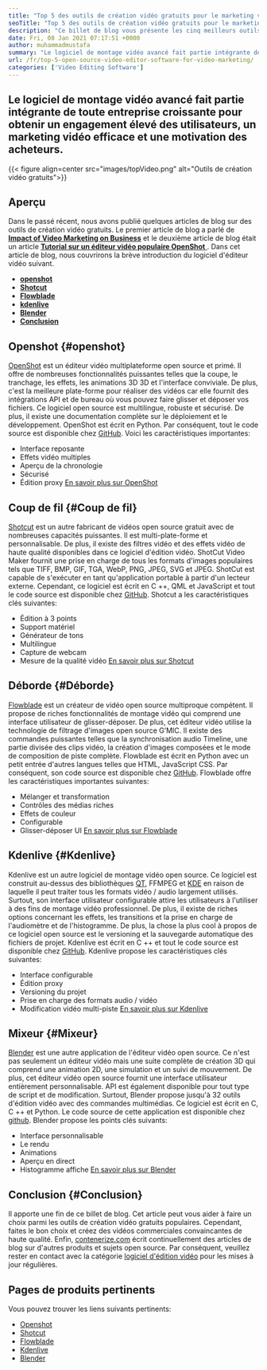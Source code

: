 ```yaml
---
title: "Top 5 des outils de création vidéo gratuits pour le marketing vidéo de 2021" 
seoTitle: "Top 5 des outils de création vidéo gratuits pour le marketing vidéo de 2021" 
description: "Ce billet de blog vous présente les cinq meilleurs outils de création vidéo gratuits open source qui incluent OpenShot, Shotcut, Flowblade, Kdenlive et Blender." 
date: Fri, 08 Jan 2021 07:17:51 +0000
author: muhammadmustafa
summary: "Le logiciel de montage vidéo avancé fait partie intégrante de toute entreprise en pleine croissance pour obtenir un engagement élevé des utilisateurs, un marketing vidéo efficace et une motivation des acheteurs." 
url: /fr/top-5-open-source-video-editor-software-for-video-marketing/
categories: ['Video Editing Software']
---
```


## Le logiciel de montage vidéo avancé fait partie intégrante de toute entreprise croissante pour obtenir un engagement élevé des utilisateurs, un marketing vidéo efficace et une motivation des acheteurs.

{{< figure align=center src="images/topVideo.png" alt="Outils de création vidéo gratuits">}}


## Aperçu
Dans le passé récent, nous avons publié quelques articles de blog sur des outils de création vidéo gratuits. Le premier article de blog a parlé de [ **Impact of Video Marketing on Business**][1] et le deuxième article de blog était un article [**Tutorial sur un éditeur vidéo populaire OpenShot** ][2].
Dans cet article de blog, nous couvrirons la brève introduction du logiciel d'éditeur vidéo suivant.
  * **[openshot][3]** 
  * [ **Shotcut** ][4]
  * **[Flowblade][5]** 
  * **[kdenlive][6]** 
  * **[Blender][7]** 
  * **[Conclusion][8]** 

## Openshot {#openshot}

[OpenShot][9] est un éditeur vidéo multiplateforme open source et primé. Il offre de nombreuses fonctionnalités puissantes telles que la coupe, le tranchage, les effets, les animations 3D 3D et l'interface conviviale. De plus, c'est la meilleure plate-forme pour réaliser des vidéos car elle fournit des intégrations API et de bureau où vous pouvez faire glisser et déposer vos fichiers. Ce logiciel open source est multilingue, robuste et sécurisé. De plus, il existe une documentation complète sur le déploiement et le développement. OpenShot est écrit en Python. Par conséquent, tout le code source est disponible chez [GitHub][10].
Voici les caractéristiques importantes:
  * Interface reposante
  * Effets vidéo multiples
  * Aperçu de la chronologie
  * Sécurisé
  * Édition proxy
[En savoir plus sur OpenShot][11]

## Coup de fil {#Coup de fil}

[Shotcut][12] est un autre fabricant de vidéos open source gratuit avec de nombreuses capacités puissantes. Il est multi-plate-forme et personnalisable. De plus, il existe des filtres vidéo et des effets vidéo de haute qualité disponibles dans ce logiciel d'édition vidéo. ShotCut Video Maker fournit une prise en charge de tous les formats d'images populaires tels que TIFF, BMP, GIF, TGA, WebP, PNG, JPEG, SVG et JPEG. ShotCut est capable de s'exécuter en tant qu'application portable à partir d'un lecteur externe. Cependant, ce logiciel est écrit en C ++, QML et JavaScript et tout le code source est disponible chez [GitHub][13].
Shotcut a les caractéristiques clés suivantes:
  * Édition à 3 points
  * Support matériel
  * Générateur de tons
  * Multilingue
  * Capture de webcam
  * Mesure de la qualité vidéo
[En savoir plus sur Shotcut][14]

## Déborde {#Déborde}

[Flowblade][15] est un créateur de vidéo open source multiproque compétent. Il propose de riches fonctionnalités de montage vidéo qui comprend une interface utilisateur de glisser-déposer. De plus, cet éditeur vidéo utilise la technologie de filtrage d'images open source G’MIC. Il existe des commandes puissantes telles que la synchronisation audio Timeline, une partie divisée des clips vidéo, la création d'images composées et le mode de composition de piste complète. Flowblade est écrit en Python avec un petit entrée d'autres langues telles que HTML, JavaScript CSS. Par conséquent, son code source est disponible chez [GitHub][16].
Flowblade offre les caractéristiques importantes suivantes:
  * Mélanger et transformation
  * Contrôles des médias riches
  * Effets de couleur
  * Configurable
  * Glisser-déposer UI
[En savoir plus sur Flowblade][17]

## Kdenlive {#Kdenlive}

Kdenlive est un autre logiciel de montage vidéo open source. Ce logiciel est construit au-dessus des bibliothèques [QT][18], FFMPEG et [KDE][19] en raison de laquelle il peut traiter tous les formats vidéo / audio largement utilisés. Surtout, son interface utilisateur configurable attire les utilisateurs à l'utiliser à des fins de montage vidéo professionnel. De plus, il existe de riches options concernant les effets, les transitions et la prise en charge de l'audiomètre et de l'histogramme. De plus, la chose la plus cool à propos de ce logiciel open source est le versioning et la sauvegarde automatique des fichiers de projet. Kdenlive est écrit en C ++ et tout le code source est disponible chez [GitHub][20].
Kdenlive propose les caractéristiques clés suivantes:
  * Interface configurable
  * Édition proxy
  * Versioning du projet
  * Prise en charge des formats audio / vidéo
  * Modification vidéo multi-piste
[En savoir plus sur Kdenlive][21]

## Mixeur {#Mixeur}

[Blender][22] est une autre application de l'éditeur vidéo open source. Ce n'est pas seulement un éditeur vidéo mais une suite complète de création 3D qui comprend une animation 2D, une simulation et un suivi de mouvement. De plus, cet éditeur vidéo open source fournit une interface utilisateur entièrement personnalisable. API est également disponible pour tout type de script et de modification. Surtout, Blender propose jusqu'à 32 outils d'édition vidéo avec des commandes multimédias. Ce logiciel est écrit en C, C ++ et Python. Le code source de cette application est disponible chez [github][23].
Blender propose les points clés suivants:
  * Interface personnalisable
  * Le rendu
  * Animations
  * Aperçu en direct
  * Histogramme affiche
[En savoir plus sur Blender][22]

## Conclusion  {#Conclusion}

Il apporte une fin de ce billet de blog. Cet article peut vous aider à faire un choix parmi les outils de création vidéo gratuits populaires. Cependant, faites le bon choix et créez des vidéos commerciales convaincantes de haute qualité.
Enfin, [contenerize.com][24] écrit continuellement des articles de blog sur d'autres produits et sujets open source. Par conséquent, veuillez rester en contact avec la catégorie [logiciel d'édition vidéo][25] pour les mises à jour régulières.

## Pages de produits pertinents
Vous pouvez trouver les liens suivants pertinents:
  * [Openshot][9]
  * [Shotcut][12]
  * [Flowblade][15]
  * [Kdenlive][26]
  * [Blender][27]



[1]: https://blog.containerize.com/video-editing-software/how-video-editing-software-improves-business-video-marketing/
[2]: https://blog.containerize.com/2020/12/30/a-beginners-guide-to-start-video-editing-with-free-openshot/
[3]: #openshot
[4]: #Shotcut
[5]: #Flowblade
[6]: #Kdenlive
[7]: #Blender
[8]: #Conclusion
[9]: https://products.containerize.com/video-editing-software/openshot
[10]: https://github.com/OpenShot/openshot-qt
[11]: https://www.openshot.org/
[12]: https://products.containerize.com/video-editing-software/shotcut
[13]: https://github.com/mltframework/shotcut
[14]: https://shotcut.org/
[15]: https://products.containerize.com/video-editing-software/flowblade
[16]: https://github.com/jliljebl/flowblade
[17]: https://jliljebl.github.io/flowblade/
[18]: http://www.qt.io/
[19]: https://www.kde.org/
[20]: https://github.com/KDE/kdenlive
[21]: https://kdenlive.org/en/
[22]: https://www.blender.org/
[23]: https://github.com/blender/blender
[24]: https://www.containerize.com/
[25]: https://products.containerize.com/video-editing-software
[26]: https://products.containerize.com/video-editing-software/kdenlive
[27]: https://products.containerize.com/video-editing-software/blender
